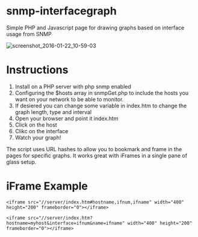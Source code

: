 # snmp-interfacegraph
Simple PHP and Javascript page for drawing graphs based on interface usage from SNMP

![screenshot_2016-01-22_10-59-03](https://cloud.githubusercontent.com/assets/1680867/12515739/c2a76f04-c0f7-11e5-9b44-3201724e8b10.png)

# Instructions
1.  Install on a PHP server with php snmp enabled
2.  Configuring the $hosts array in snmpGet.php to include the hosts you want on your network to be able to monitor.
3.  If desiered you can change some variable in index.htm to change the graph length, type and interval 
4.  Open your browser and point it index.htm
5.  Click on the host
6.  Clikc on the interface
7.  Watch your graph!

The script uses URL hashes to allow you to bookmark and frame in the pages for specific graphs. It works great with iFrames in a single pane of glass setup.  

# iFrame Example
`<iframe src="//server/index.htm#hostname,ifnum,ifname" width="400" height="200" frameborder="0"></iframe>`

`<iframe src="//server/index.htm?hostname=myhost&interface=ifnum&name=ifname" width="400" height="200" frameborder="0"></iframe>`

